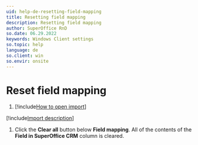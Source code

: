 ```yaml
---
uid: help-de-resetting-field-mapping
title: Resetting field mapping
description: Resetting field mapping
author: SuperOffice RnD
so.date: 06.29.2022
keywords: Windows Client settings
so.topic: help
language: de
so.client: win
so.envir: onsite
---
```


# Reset field mapping

1. [!include[How to open import](includes/open-import.md)]

[!include[Import description](includes/step-import-description.md)]

1. Click the **Clear all** button below **Field mapping**. All of the contents of the **Field in SuperOffice CRM** column is cleared.

<!-- Referenced links -->

<!-- Referenced images -->

